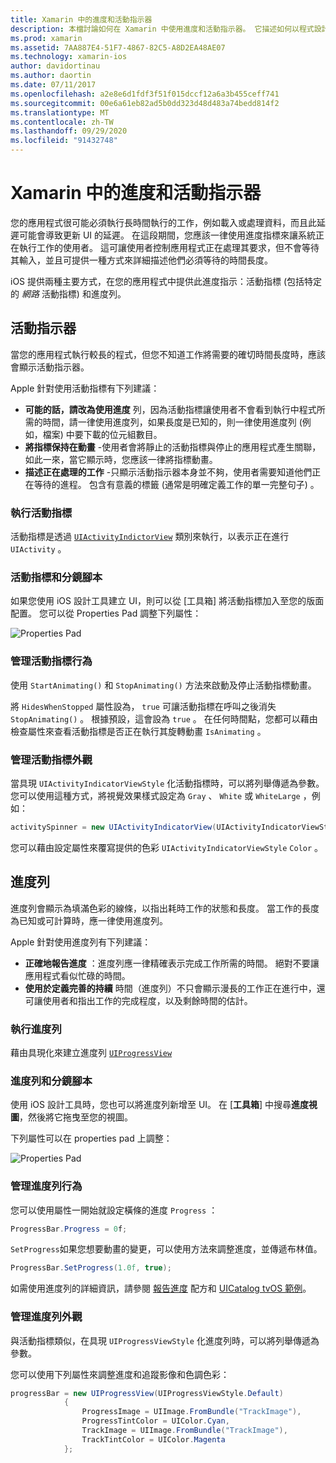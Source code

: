 ```yaml
---
title: Xamarin 中的進度和活動指示器
description: 本檔討論如何在 Xamarin 中使用進度和活動指示器。 它描述如何以程式設計方式和使用分鏡腳本來使用它們。
ms.prod: xamarin
ms.assetid: 7AA887E4-51F7-4867-82C5-A8D2EA48AE07
ms.technology: xamarin-ios
author: davidortinau
ms.author: daortin
ms.date: 07/11/2017
ms.openlocfilehash: a2e8e6d1fdf3f51f015dccf12a6a3b455ceff741
ms.sourcegitcommit: 00e6a61eb82ad5b0dd323d48d483a74bedd814f2
ms.translationtype: MT
ms.contentlocale: zh-TW
ms.lasthandoff: 09/29/2020
ms.locfileid: "91432748"
---
```

# <a name="progress-and-activity-indicators-in-xamarinios"></a>Xamarin 中的進度和活動指示器

您的應用程式很可能必須執行長時間執行的工作，例如載入或處理資料，而且此延遲可能會導致更新 UI 的延遲。 在這段期間，您應該一律使用進度指標來讓系統正在執行工作的使用者。 這可讓使用者控制應用程式正在處理其要求，但不會等待其輸入，並且可提供一種方式來詳細描述他們必須等待的時間長度。

iOS 提供兩種主要方式，在您的應用程式中提供此進度指示：活動指標 (包括特定的 _網路_ 活動指標) 和進度列。

## <a name="activity-indicator"></a>活動指示器

當您的應用程式執行較長的程式，但您不知道工作將需要的確切時間長度時，應該會顯示活動指示器。

Apple 針對使用活動指標有下列建議：

- **可能的話，請改為使用進度** 列，因為活動指標讓使用者不會看到執行中程式所需的時間，請一律使用進度列，如果長度是已知的，則一律使用進度列 (例如，檔案) 中要下載的位元組數目。
- **將指標保持在動畫** -使用者會將靜止的活動指標與停止的應用程式產生關聯，如此一來，當它顯示時，您應該一律將指標動畫。
- **描述正在處理的工作** -只顯示活動指示器本身並不夠，使用者需要知道他們正在等待的進程。 包含有意義的標籤 (通常是明確定義工作的單一完整句子) 。

### <a name="implementing-an-activity-indicator"></a>執行活動指標

活動指標是透過 [`UIActivityIndictorView`](xref:UIKit.UIActivityIndicatorView) 類別來執行，以表示正在進行 `UIActivity` 。

### <a name="activity-indicators-and-storyboards"></a>活動指標和分鏡腳本

如果您使用 iOS 設計工具建立 UI，則可以從 [工具箱] 將活動指標加入至您的版面配置。 您可以從 Properties Pad 調整下列屬性：

![Properties Pad](progress-activity-indicator-images/progress-indicator1.png)

### <a name="managing-activity-indicator-behavior"></a>管理活動指標行為

使用 `StartAnimating()` 和 `StopAnimating()` 方法來啟動及停止活動指標動畫。

將 `HidesWhenStopped` 屬性設為， `true` 可讓活動指標在呼叫之後消失 `StopAnimating()` 。 根據預設，這會設為 `true` 。 在任何時間點，您都可以藉由檢查屬性來查看活動指標是否正在執行其旋轉動畫 `IsAnimating` 。 

### <a name="managing-activity-indicator-appearances"></a>管理活動指標外觀

當具現 `UIActivityIndicatorViewStyle` 化活動指標時，可以將列舉傳遞為參數。 您可以使用這種方式，將視覺效果樣式設定為 `Gray` 、 `White` 或 `WhiteLarge` ，例如：

```csharp
activitySpinner = new UIActivityIndicatorView(UIActivityIndicatorViewStyle.WhiteLarge);
```

您可以藉由設定屬性來覆寫提供的色彩 `UIActivityIndicatorViewStyle` `Color` 。

## <a name="progress-bar"></a>進度列

進度列會顯示為填滿色彩的線條，以指出耗時工作的狀態和長度。 當工作的長度為已知或可計算時，應一律使用進度列。

Apple 針對使用進度列有下列建議：

- **正確地報告進度** ：進度列應一律精確表示完成工作所需的時間。 絕對不要讓應用程式看似忙碌的時間。
- **使用於定義完善的持續** 時間（進度列）不只會顯示漫長的工作正在進行中，還可讓使用者和指出工作的完成程度，以及剩餘時間的估計。

### <a name="implementing-an-progress-bar"></a>執行進度列

藉由具現化來建立進度列 [`UIProgressView`](xref:UIKit.UIProgressView)

### <a name="progress-bars-and-storyboards"></a>進度列和分鏡腳本

使用 iOS 設計工具時，您也可以將進度列新增至 UI。 在 [**工具箱**] 中搜尋**進度視圖**，然後將它拖曳至您的視圖。

下列屬性可以在 properties pad 上調整：

![Properties Pad](progress-activity-indicator-images/progress-indicator3.png)

### <a name="managing-progress-bar-behavior"></a>管理進度列行為

您可以使用屬性一開始就設定橫條的進度 `Progress` ：

```csharp
ProgressBar.Progress = 0f;
```

`SetProgress`如果您想要動畫的變更，可以使用方法來調整進度，並傳遞布林值。

```csharp
ProgressBar.SetProgress(1.0f, true);
```

如需使用進度列的詳細資訊，請參閱 [報告進度](https://github.com/xamarin/recipes/tree/master/Recipes/cross-platform/networking/download_progress) 配方和 [UICatalog tvOS 範例](/samples/xamarin/ios-samples/tvos-uicatalog)。

### <a name="managing-progress-bar-appearance"></a>管理進度列外觀

與活動指標類似，在具現 `UIProgressViewStyle` 化進度列時，可以將列舉傳遞為參數。

您可以使用下列屬性來調整進度和追蹤影像和色調色彩：

```csharp
progressBar = new UIProgressView(UIProgressViewStyle.Default)
            {
                ProgressImage = UIImage.FromBundle("TrackImage"),
                ProgressTintColor = UIColor.Cyan,
                TrackImage = UIImage.FromBundle("TrackImage"),
                TrackTintColor = UIColor.Magenta
            }; 
```